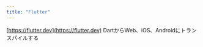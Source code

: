 ```yaml
---
title: "Flutter"
---
```


[https://flutter.dev](https://flutter.dev)
DartからWeb、iOS、Androidにトランスパイルする
